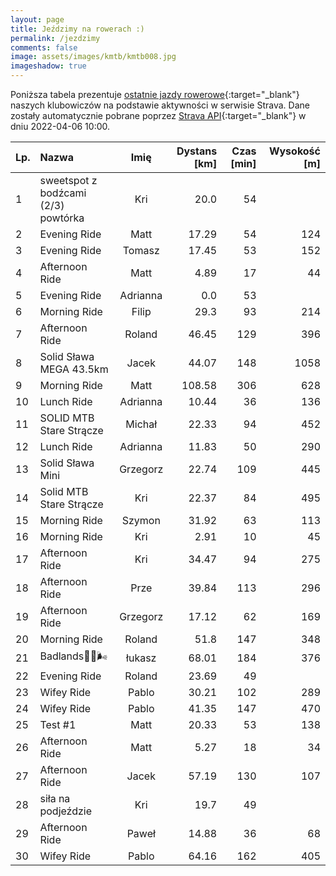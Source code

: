 ```yaml
---
layout: page
title: Jeździmy na rowerach :)
permalink: /jezdzimy
comments: false
image: assets/images/kmtb/kmtb008.jpg
imageshadow: true
---
```


Poniższa tabela prezentuje [ostatnie jazdy rowerowe](https://www.strava.com/clubs/336381){:target="_blank"} naszych klubowiczów na podstawie aktywności w serwisie Strava. Dane zostały automatycznie pobrane poprzez [Strava API](https://developers.strava.com/docs/reference/#api-Clubs-getClubActivitiesById){:target="_blank"} w dniu 2022-04-06 10:00.

Lp. | Nazwa | Imię | Dystans [km] | Czas [min] | Wysokość [m]
:--- | :--- | :---: | ---: | ---: | ---:
1|sweetspot z bodźcami (2/3)  powtórka|Kri|20.0|54|
2|Evening Ride|Matt|17.29|54|124
3|Evening Ride|Tomasz|17.45|53|152
4|Afternoon Ride|Matt|4.89|17|44
5|Evening Ride|Adrianna|0.0|53|
6|Morning Ride|Filip|29.3|93|214
7|Afternoon Ride|Roland|46.45|129|396
8|Solid Sława MEGA 43.5km|Jacek|44.07|148|1058
9|Morning Ride|Matt|108.58|306|628
10|Lunch Ride|Adrianna|10.44|36|136
11|SOLID MTB Stare Strącze |Michał|22.33|94|452
12|Lunch Ride|Adrianna|11.83|50|290
13|Solid Sława Mini|Grzegorz|22.74|109|445
14|Solid MTB Stare Strącze |Kri|22.37|84|495
15|Morning Ride|Szymon|31.92|63|113
16|Morning Ride|Kri|2.91|10|45
17|Afternoon Ride|Kri|34.47|94|275
18|Afternoon Ride|Prze|39.84|113|296
19|Afternoon Ride|Grzegorz|17.12|62|169
20|Morning Ride|Roland|51.8|147|348
21|Badlands💪🤠🌬|łukasz|68.01|184|376
22|Evening Ride|Roland|23.69|49|
23|Wifey Ride|Pablo|30.21|102|289
24|Wifey Ride|Pablo|41.35|147|470
25|Test #1|Matt|20.33|53|138
26|Afternoon Ride|Matt|5.27|18|34
27|Afternoon Ride|Jacek|57.19|130|107
28|siła na podjeździe|Kri|19.7|49|
29|Afternoon Ride|Paweł|14.88|36|68
30|Wifey Ride|Pablo|64.16|162|405
